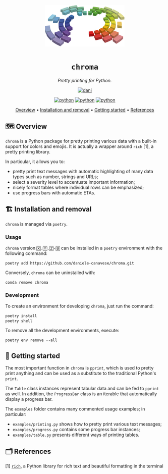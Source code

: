 <h1 align="center">
  <img src="images/chroma.svg" alt="logo" style="width: 50%;"/>
</h1>
<div align="center">

# `chroma`

*Pretty printing for Python.*

[![dani](https://img.shields.io/badge/Daniele-Canavese-5822C2?logo=linkedin&&labelColor=FFC107&style=for-the-badge)](https://www.linkedin.com/in/daniele-canavese/)

[![python](https://img.shields.io/badge/Python-3776AB?logo=python&logoColor=white)](https://www.python.org/)
[![python](https://img.shields.io/badge/Poetry-60A5FA?logo=poetry&logoColor=white)](https://python-poetry.org/)
[![python](https://img.shields.io/badge/Rich-FAE742?logo=rich&logoColor=black)](https://github.com/Textualize/rich/)

[Overview](#-overview) •
[Installation and removal](#-installation-and-removal) •
[Getting started](#-getting-started) •
[References](#-references)

</div>

## 🗺️ Overview

`chroma` is a Python package for pretty printing various data with a built-in
support for colors and emojis. It is actually a wrapper around `rich` [1], a
pretty printing library.

In particular, it allows you to:

- pretty print text messages with automatic highlighting of many data types such
  as number, strings and URLs;
- select a severity level to accentuate important information;
- nicely format tables where individual rows can be emphasized;
- use progress bars with automatic ETAs.

## 🏗️ Installation and removal

`chroma` is managed via `poetry`.

### Usage

`chroma` version `🅇.🅈.🅉-🄱` can be installed in a `poetry` environment with the
following command:

```shell
poetry add https://github.com/daniele-canavese/chroma.git
```

Conversely, `chroma` can be uninstalled with:

```shell
conda remove chroma
```

### Development

To create an environment for developing `chroma`, just run the command:

```shell
poetry install
poetry shell
```

To remove all the development environments, execute:

```shell
poetry env remove --all
```

## 🧭 Getting started

The most important function in `chroma` is `pprint`, which is used to pretty
print anything and can be used as a substitute to the traditional
Python's `print`.

The `Table` class instances represent tabular data and can be fed to `pprint` as
well. In addition, the `ProgressBar` class is an iterable that automatically
display a progress bar.

The `examples` folder contains many commented usage examples; in particular:

- `examples/printing.py` shows how to pretty print various text messages;
- `examples/progress.py` contains some progress bar instances;
- `examples/table.py` presents different ways of printing tables.

## 🗂️️ References

[1] [`rich`](https://github.com/Textualize/rich), a Python library for rich text
and beautiful formatting in the terminal
